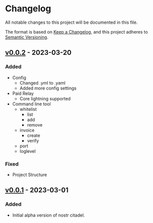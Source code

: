 # Changelog

All notable changes to this project will be documented in this file.

The format is based on [Keep a Changelog](https://keepachangelog.com/en/1.0.0/),
and this project adheres to [Semantic Versioning](https://semver.org/spec/v2.0.0.html).

## [v0.0.2] - 2023-03-20

### Added

- Config
  - Changed .yml to .yaml
  - Added more config settings
- Paid Relay
  - Core lightning supported
- Command line tool
  - whitelist
    - list
    - add
    - remove
  - invoice
    - create
    - verify
  - port
  - loglevel

### Fixed
- Project Structure

## [v0.0.1] - 2023-03-01

### Added

- Initial alpha version of nostr citadel.

[unreleased]: https://github.com/mrjohnsson77/nostr-citadel/compare/v0.0.2...HEAD
[v0.0.1]: https://github.com/mrjohnsson77/nostr-citadel/releases/tag/v0.0.1
[v0.0.2]: https://github.com/mrjohnsson77/nostr-citadel/releases/tag/v0.0.2